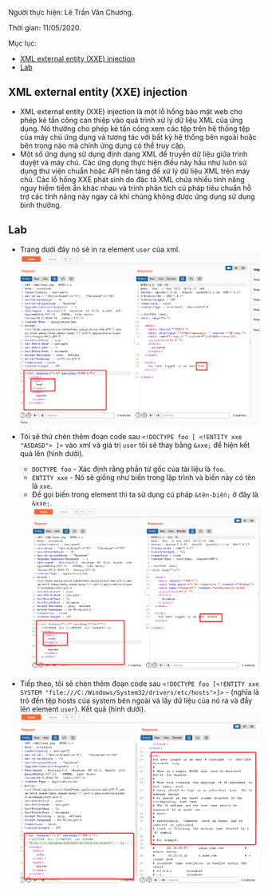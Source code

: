 Người thực hiện: Lê Trần Văn Chương.

Thời gian: 11/05/2020.

Mục lục:
- [XML external entity (XXE) injection](#xml-external-entity-xxe-injection)
- [Lab](#lab)

## XML external entity (XXE) injection 
- XML external entity (XXE) injection là một lỗ hổng bảo mật web cho phép kẻ tấn công can thiệp vào quá trình xử lý dữ liệu XML của ứng dụng. Nó thường cho phép kẻ tấn công xem các tệp trên hệ thống tệp của máy chủ ứng dụng và tương tác với bất kỳ hệ thống bên ngoài hoặc bên trong nào mà chính ứng dụng có thể truy cập.
- Một số ứng dụng sử dụng định dạng XML để truyền dữ liệu giữa trình duyệt và máy chủ. Các ứng dụng thực hiện điều này hầu như luôn sử dụng thư viện chuẩn hoặc API nền tảng để xử lý dữ liệu XML trên máy chủ. Các lỗ hổng XXE phát sinh do đặc tả XML chứa nhiều tính năng nguy hiểm tiềm ẩn khác nhau và trình phân tích cú pháp tiêu chuẩn hỗ trợ các tính năng này ngay cả khi chúng không được ứng dụng sử dụng bình thường.

## Lab
- Trang dưới đây nó sẽ in ra element `user` của xml.
![Hình 1.](~/../img/1.png)

- Tôi sẽ thử chèn thêm đoạn code sau `<!DOCTYPE foo [ <!ENTITY xxe "ASDASD"> ]>` vào xml và giá trị `user` tôi sẽ thay bằng `&xxe;` để hiện kết quả lên (hình dưới).
    - `DOCTYPE foo` - Xác định rằng phần tử gốc của tài liệu là `foo`.
    - `ENTITY xxe` - Nó sẽ giống như biến trong lập trình và biến này có tên là `xxe`.
    - Để gọi biến trong element thì ta sử dụng cú pháp `&tên-biến;` ở đây là `&xxe;`.
![Hình 2.](~/../img/2.png)

- Tiếp theo, tôi sẽ chèn thêm đoạn code sau `<!DOCTYPE foo [<!ENTITY xxe SYSTEM "file:///C:/Windows/System32/drivers/etc/hosts">]>` - (nghĩa là trỏ đến tệp hosts của system bên ngoài và lấy dữ liệu của nó ra và đẩy lên element `user`). Kết quả (hình dưới).
![Hình 3.](~/../img/3.png)



